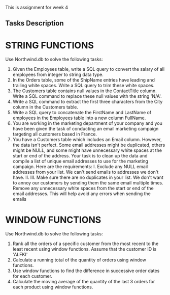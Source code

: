 This is assignment for week 4
## Tasks Description 
# STRING FUNCTIONS
Use Northwind.db to solve the following tasks: 
1. Given the Employees table, write a SQL query to convert the salary of all employees 
from integer to string data type. 
2. In the Orders table, some of the ShipName entries have leading and trailing white 
spaces. Write a SQL query to trim these white spaces. 
3. The Customers table contains null values in the ContactTitle column. Write a SQL 
command to replace these null values with the string 'N/A'. 
4. Write a SQL command to extract the first three characters from the City column in 
the Customers table. 
5. Write a SQL query to concatenate the FirstName and LastName of employees in 
the Employees table into a new column FullName. 
5. You are working in the marketing department of your company and you have been 
given the task of conducting an email marketing campaign targeting all customers 
based in France. 
5. You have a Customers table which includes an Email column. However, the data isn't 
perfect. Some email addresses might be duplicated, others might be NULL, and some 
might have unnecessary white spaces at the start or end of the address. 
Your task is to clean up the data and compile a list of unique email addresses to use 
for the marketing campaign. Here are the requirements: 
I. 
Exclude any NULL email addresses from your list. We can't send emails to 
addresses we don't have. 
II. 
III. 
Make sure there are no duplicates in your list. We don't want to annoy our 
customers by sending them the same email multiple times. 
Remove any unnecessary white spaces from the start or end of the email 
addresses. This will help avoid any errors when sending the emails

# WINDOW FUNCTIONS
Use Northwind.db to solve the following tasks: 
1. Rank all the orders of a specific customer from the most recent to the least recent using 
window functions. Assume that the customer ID is 'ALFKI' 
2. Calculate a running total of the quantity of orders using window functions. 
3. Use window functions to find the difference in successive order dates for each 
customer.  
4. Calculate the moving average of the quantity of the last 3 orders for each product using 
window functions.
